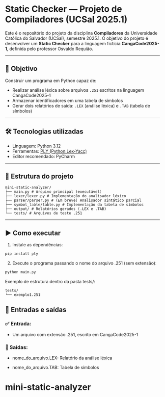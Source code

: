 # Static Checker — Projeto de Compiladores (UCSal 2025.1)

Este é o repositório do projeto da disciplina **Compiladores** da Universidade Católica do Salvador (UCSal), semestre 2025.1. O objetivo do projeto é desenvolver um **Static Checker** para a linguagem fictícia **CangaCode2025-1**, definida pelo professor Osvaldo Requião.

---

## 📌 Objetivo

Construir um programa em Python capaz de:
- Realizar análise léxica sobre arquivos `.251` escritos na linguagem CangaCode2025-1
- Armazenar identificadores em uma tabela de símbolos
- Gerar dois relatórios de saída: `.LEX` (análise léxica) e `.TAB` (tabela de símbolos)

---

## 🛠️ Tecnologias utilizadas

- Linguagem: Python 3.12
- Ferramentas: [PLY (Python Lex-Yacc)](https://www.dabeaz.com/ply/)
- Editor recomendado: PyCharm

---

## 📁 Estrutura do projeto

```
mini-static-analyzer/
├── main.py # Arquivo principal (executável)
├── lexer/lexer.py # Implementação do analisador léxico
├── parser/parser.py # (Em breve) Analisador sintático parcial
├── symbol_table/table.py # Implementação da tabela de símbolos
├── output/ # Relatórios gerados (.LEX e .TAB)
└── tests/ # Arquivos de teste .251
```

---

## ▶️ Como executar

1. Instale as dependências:

```bash
pip install ply
```

2. Execute o programa passando o nome do arquivo .251 (sem extensão):

```bash
python main.py
```

Exemplo de estrutura dentro da pasta tests/:

```
tests/
└── exemplo1.251
```
##  📄 Entradas e saídas
### ✅ Entrada:
- Um arquivo com extensão .251, escrito em CangaCode2025-1

### 🧾 Saídas:
- nome_do_arquivo.LEX: Relatório da análise léxica

- nome_do_arquivo.TAB: Tabela de símbolos

# mini-static-analyzer
